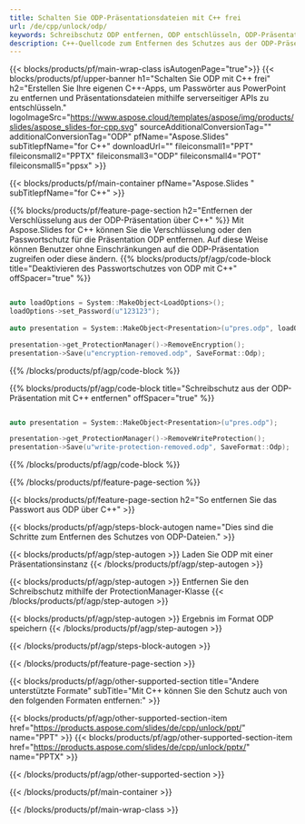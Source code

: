 ```yaml
---
title: Schalten Sie ODP-Präsentationsdateien mit C++ frei
url: /de/cpp/unlock/odp/
keywords: Schreibschutz ODP entfernen, ODP entschlüsseln, ODP-Präsentation entsperren, ODP-Schutz aufheben
description: C++-Quellcode zum Entfernen des Schutzes aus der ODP-Präsentation.
---
```


{{< blocks/products/pf/main-wrap-class isAutogenPage="true">}}
{{< blocks/products/pf/upper-banner h1="Schalten Sie ODP mit C++ frei" h2="Erstellen Sie Ihre eigenen C++-Apps, um Passwörter aus PowerPoint zu entfernen und Präsentationsdateien mithilfe serverseitiger APIs zu entschlüsseln." logoImageSrc="https://www.aspose.cloud/templates/aspose/img/products/slides/aspose_slides-for-cpp.svg" sourceAdditionalConversionTag="" additionalConversionTag="ODP" pfName="Aspose.Slides" subTitlepfName="for C++" downloadUrl="" fileiconsmall1="PPT" fileiconsmall2="PPTX" fileiconsmall3="ODP" fileiconsmall4="POT" fileiconsmall5="ppsx" >}}

{{< blocks/products/pf/main-container pfName="Aspose.Slides " subTitlepfName="for C++" >}}

{{% blocks/products/pf/feature-page-section  h2="Entfernen der Verschlüsselung aus der ODP-Präsentation über C++" %}}
Mit Aspose.Slides for C++ können Sie die Verschlüsselung oder den Passwortschutz für die Präsentation ODP entfernen. Auf diese Weise können Benutzer ohne Einschränkungen auf die ODP-Präsentation zugreifen oder diese ändern.
{{% blocks/products/pf/agp/code-block title="Deaktivieren des Passwortschutzes von ODP mit C++" offSpacer="true" %}}

```cpp

auto loadOptions = System::MakeObject<LoadOptions>();
loadOptions->set_Password(u"123123");
    
auto presentation = System::MakeObject<Presentation>(u"pres.odp", loadOptions);

presentation->get_ProtectionManager()->RemoveEncryption();
presentation->Save(u"encryption-removed.odp", SaveFormat::Odp);
```

{{% /blocks/products/pf/agp/code-block %}}

{{% blocks/products/pf/agp/code-block title="Schreibschutz aus der ODP-Präsentation mit C++ entfernen" offSpacer="true" %}}

```cpp

auto presentation = System::MakeObject<Presentation>(u"pres.odp");

presentation->get_ProtectionManager()->RemoveWriteProtection();
presentation->Save(u"write-protection-removed.odp", SaveFormat::Odp);
```

{{% /blocks/products/pf/agp/code-block %}}

{{% /blocks/products/pf/feature-page-section %}}

{{< blocks/products/pf/feature-page-section  h2="So entfernen Sie das Passwort aus ODP über C++" >}}

{{< blocks/products/pf/agp/steps-block-autogen name="Dies sind die Schritte zum Entfernen des Schutzes von ODP-Dateien." >}}

{{< blocks/products/pf/agp/step-autogen >}}
Laden Sie ODP mit einer Präsentationsinstanz
{{< /blocks/products/pf/agp/step-autogen >}}

{{< blocks/products/pf/agp/step-autogen >}}
Entfernen Sie den Schreibschutz mithilfe der ProtectionManager-Klasse
{{< /blocks/products/pf/agp/step-autogen >}}

{{< blocks/products/pf/agp/step-autogen >}}
Ergebnis im Format ODP speichern
{{< /blocks/products/pf/agp/step-autogen >}}

{{< /blocks/products/pf/agp/steps-block-autogen >}}

{{< /blocks/products/pf/feature-page-section >}}

{{< blocks/products/pf/agp/other-supported-section title="Andere unterstützte Formate" subTitle="Mit C++ können Sie den Schutz auch von den folgenden Formaten entfernen:" >}}

{{< blocks/products/pf/agp/other-supported-section-item href="https://products.aspose.com/slides/de/cpp/unlock/ppt/" name="PPT" >}}
{{< blocks/products/pf/agp/other-supported-section-item href="https://products.aspose.com/slides/de/cpp/unlock/pptx/" name="PPTX" >}}


{{< /blocks/products/pf/agp/other-supported-section >}}

{{< /blocks/products/pf/main-container >}}
    
{{< /blocks/products/pf/main-wrap-class >}}